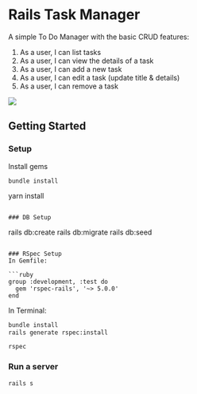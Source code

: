 <!-- # README

This README would normally document whatever steps are necessary to get the
application up and running.

Things you may want to cover:

* Ruby version

* System dependencies

* Configuration

* Database creation

* Database initialization

* How to run the test suite

* Services (job queues, cache servers, search engines, etc.)

* Deployment instructions

* ... -->

# Rails Task Manager

A simple To Do Manager with the basic CRUD features:

1. As a user, I can list tasks
1. As a user, I can view the details of a task
1. As a user, I can add a new task
1. As a user, I can edit a task (update title & details)
1. As a user, I can remove a task

![](https://media.giphy.com/media/0tIenyq32xKXtUmc8F/giphy.gif)

## Getting Started
### Setup

Install gems
```
bundle install
```
yarn install
```

### DB Setup
```
rails db:create
rails db:migrate
rails db:seed
```

### RSpec Setup
In Gemfile:

```ruby
group :development, :test do
  gem 'rspec-rails', '~> 5.0.0'
end
```

In Terminal:

```zsh
bundle install
rails generate rspec:install
```

```
rspec
```
### Run a server
```
rails s
```
